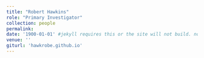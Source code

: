 ```yaml
---
title: "Robert Hawkins"
role: "Primary Investigator"
collection: people
permalink: 
date: '1900-01-01' #jekyll requires this or the site will not build. not sure what it does yet. order?
venue: ''
giturl: 'hawkrobe.github.io'
---
```


